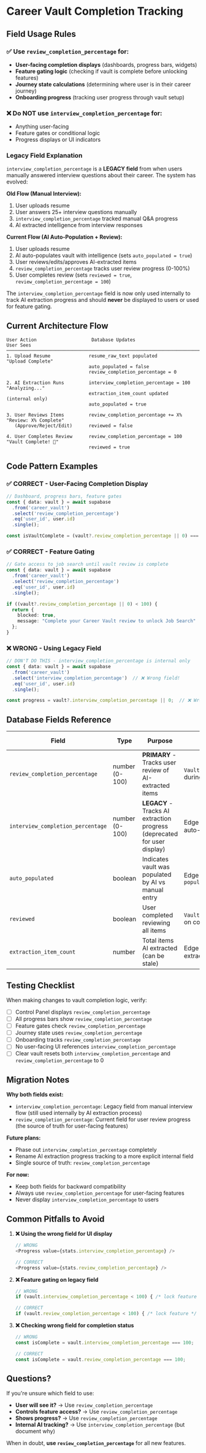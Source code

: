 # Career Vault Completion Tracking

## Field Usage Rules

### ✅ Use `review_completion_percentage` for:
- **User-facing completion displays** (dashboards, progress bars, widgets)
- **Feature gating logic** (checking if vault is complete before unlocking features)
- **Journey state calculations** (determining where user is in their career journey)
- **Onboarding progress** (tracking user progress through vault setup)

### ❌ Do NOT use `interview_completion_percentage` for:
- Anything user-facing
- Feature gates or conditional logic
- Progress displays or UI indicators

### Legacy Field Explanation

`interview_completion_percentage` is a **LEGACY field** from when users manually answered interview questions about their career. The system has evolved:

**Old Flow (Manual Interview):**
1. User uploads resume
2. User answers 25+ interview questions manually
3. `interview_completion_percentage` tracked manual Q&A progress
4. AI extracted intelligence from interview responses

**Current Flow (AI Auto-Population + Review):**
1. User uploads resume
2. AI auto-populates vault with intelligence (sets `auto_populated = true`)
3. User reviews/edits/approves AI-extracted items
4. `review_completion_percentage` tracks user review progress (0-100%)
5. User completes review (sets `reviewed = true`, `review_completion_percentage = 100`)

The `interview_completion_percentage` field is now only used internally to track AI extraction progress and should **never** be displayed to users or used for feature gating.

## Current Architecture Flow

```
User Action                    Database Updates                           User Sees
───────────────────────────────────────────────────────────────────────────────────────
1. Upload Resume              resume_raw_text populated                  "Upload Complete"
                              auto_populated = false
                              review_completion_percentage = 0

2. AI Extraction Runs         interview_completion_percentage = 100      "Analyzing..."
                              extraction_item_count updated              (internal only)
                              auto_populated = true

3. User Reviews Items         review_completion_percentage += X%         "Review: X% Complete"
   (Approve/Reject/Edit)      reviewed = false

4. User Completes Review      review_completion_percentage = 100         "Vault Complete! 🎉"
                              reviewed = true
```

## Code Pattern Examples

### ✅ CORRECT - User-Facing Completion Display

```typescript
// Dashboard, progress bars, feature gates
const { data: vault } = await supabase
  .from('career_vault')
  .select('review_completion_percentage')
  .eq('user_id', user.id)
  .single();

const isVaultComplete = (vault?.review_completion_percentage || 0) === 100;
```

### ✅ CORRECT - Feature Gating

```typescript
// Gate access to job search until vault review is complete
const { data: vault } = await supabase
  .from('career_vault')
  .select('review_completion_percentage')
  .eq('user_id', user.id)
  .single();

if ((vault?.review_completion_percentage || 0) < 100) {
  return {
    blocked: true,
    message: "Complete your Career Vault review to unlock Job Search"
  };
}
```

### ❌ WRONG - Using Legacy Field

```typescript
// DON'T DO THIS - interview_completion_percentage is internal only
const { data: vault } = await supabase
  .from('career_vault')
  .select('interview_completion_percentage')  // ❌ Wrong field!
  .eq('user_id', user.id)
  .single();

const progress = vault?.interview_completion_percentage || 0;  // ❌ Wrong!
```

## Database Fields Reference

| Field | Type | Purpose | Updated By | User-Facing? |
|-------|------|---------|------------|--------------|
| `review_completion_percentage` | number (0-100) | **PRIMARY** - Tracks user review of AI-extracted items | `VaultReviewInterface.tsx` during user review | ✅ YES |
| `interview_completion_percentage` | number (0-100) | **LEGACY** - Tracks AI extraction progress (deprecated for user display) | Edge function during AI auto-populate | ❌ NO |
| `auto_populated` | boolean | Indicates vault was populated by AI vs manual entry | Edge function `auto-populate-vault` | For logic only |
| `reviewed` | boolean | User completed reviewing all items | `VaultReviewInterface.tsx` on completion | For logic only |
| `extraction_item_count` | number | Total items AI extracted (can be stale) | Edge functions during extraction | For admin only |

## Testing Checklist

When making changes to vault completion logic, verify:

- [ ] Control Panel displays `review_completion_percentage`
- [ ] All progress bars show `review_completion_percentage`
- [ ] Feature gates check `review_completion_percentage`
- [ ] Journey state uses `review_completion_percentage`
- [ ] Onboarding tracks `review_completion_percentage`
- [ ] No user-facing UI references `interview_completion_percentage`
- [ ] Clear vault resets both `interview_completion_percentage` and `review_completion_percentage` to 0

## Migration Notes

**Why both fields exist:**
- `interview_completion_percentage`: Legacy field from manual interview flow (still used internally by AI extraction process)
- `review_completion_percentage`: Current field for user review progress (the source of truth for user-facing features)

**Future plans:**
- Phase out `interview_completion_percentage` completely
- Rename AI extraction progress tracking to a more explicit internal field
- Single source of truth: `review_completion_percentage`

**For now:**
- Keep both fields for backward compatibility
- Always use `review_completion_percentage` for user-facing features
- Never display `interview_completion_percentage` to users

## Common Pitfalls to Avoid

1. **❌ Using the wrong field for UI display**
   ```typescript
   // WRONG
   <Progress value={stats.interview_completion_percentage} />
   
   // CORRECT
   <Progress value={stats.review_completion_percentage} />
   ```

2. **❌ Feature gating on legacy field**
   ```typescript
   // WRONG
   if (vault.interview_completion_percentage < 100) { /* lock feature */ }
   
   // CORRECT
   if (vault.review_completion_percentage < 100) { /* lock feature */ }
   ```

3. **❌ Checking wrong field for completion status**
   ```typescript
   // WRONG
   const isComplete = vault.interview_completion_percentage === 100;
   
   // CORRECT
   const isComplete = vault.review_completion_percentage === 100;
   ```

## Questions?

If you're unsure which field to use:
- **User will see it?** → Use `review_completion_percentage`
- **Controls feature access?** → Use `review_completion_percentage`
- **Shows progress?** → Use `review_completion_percentage`
- **Internal AI tracking?** → Use `interview_completion_percentage` (but document why)

When in doubt, **use `review_completion_percentage`** for all new features.
